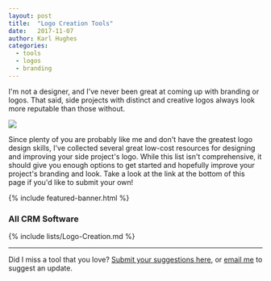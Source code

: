 ```yaml
---
layout: post
title:  "Logo Creation Tools"
date:   2017-11-07
author: Karl Hughes
categories:
  - tools
  - logos
  - branding
---
```


I'm not a designer, and I've never been great at coming up with branding or logos. That said, side projects with distinct and creative logos always look more reputable than those without.

![](https://i.imgur.com/7tJLION.jpg)

Since plenty of you are probably like me and don't have the greatest logo design skills, I've collected several great low-cost resources for designing and improving your side project's logo. While this list isn't comprehensive, it should give you enough options to get started and hopefully improve your project's branding and look. Take a look at the link at the bottom of this page if you'd like to submit your own!

{% include featured-banner.html %}

### All CRM Software

{% include lists/Logo-Creation.md %}

-----

Did I miss a tool that you love? [Submit your suggestions here](https://airtable.com/shrwrPOxd0wlqoiZb), or [email me](mailto:marketing@portablecto.com) to suggest an update.
